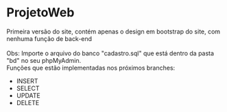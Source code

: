 # ProjetoWeb
Primeira versão do site, contém apenas o design em bootstrap do site, com nenhuma função de back-end
<br>
<br>
Obs: Importe o arquivo do banco "cadastro.sql" que está dentro da pasta "bd" no seu phpMyAdmin.
<br>
Funções que estão implementadas nos próximos branches:
- INSERT
- SELECT
- UPDATE
- DELETE

